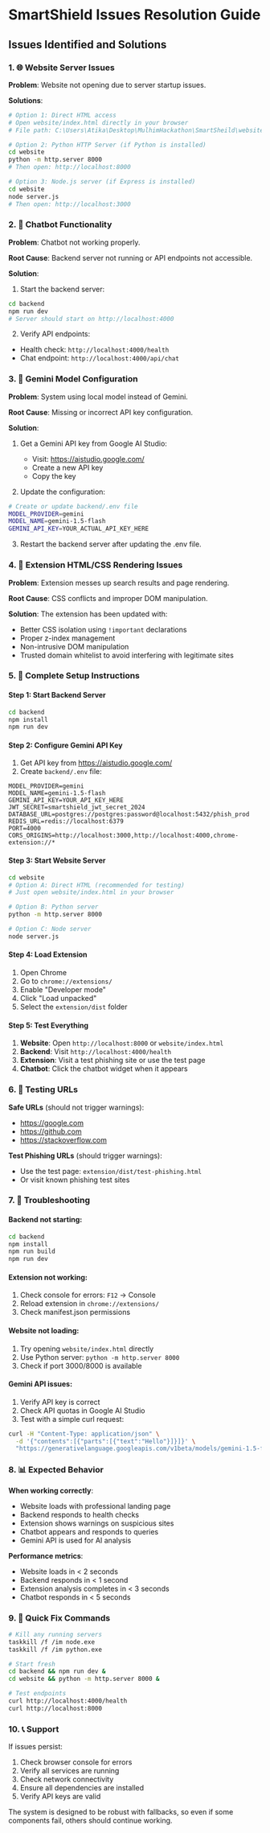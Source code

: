 # SmartShield Issues Resolution Guide

## Issues Identified and Solutions

### 1. 🌐 Website Server Issues

**Problem**: Website not opening due to server startup issues.

**Solutions**:
```bash
# Option 1: Direct HTML access
# Open website/index.html directly in your browser
# File path: C:\Users\Atika\Desktop\MulhimHackathon\SmartSheild\website\index.html

# Option 2: Python HTTP Server (if Python is installed)
cd website
python -m http.server 8000
# Then open: http://localhost:8000

# Option 3: Node.js server (if Express is installed)
cd website
node server.js
# Then open: http://localhost:3000
```

### 2. 🤖 Chatbot Functionality

**Problem**: Chatbot not working properly.

**Root Cause**: Backend server not running or API endpoints not accessible.

**Solution**:
1. Start the backend server:
```bash
cd backend
npm run dev
# Server should start on http://localhost:4000
```

2. Verify API endpoints:
- Health check: `http://localhost:4000/health`
- Chat endpoint: `http://localhost:4000/api/chat`

### 3. 🧠 Gemini Model Configuration

**Problem**: System using local model instead of Gemini.

**Root Cause**: Missing or incorrect API key configuration.

**Solution**:
1. Get a Gemini API key from Google AI Studio:
   - Visit: https://aistudio.google.com/
   - Create a new API key
   - Copy the key

2. Update the configuration:
```bash
# Create or update backend/.env file
MODEL_PROVIDER=gemini
MODEL_NAME=gemini-1.5-flash
GEMINI_API_KEY=YOUR_ACTUAL_API_KEY_HERE
```

3. Restart the backend server after updating the .env file.

### 4. 🎨 Extension HTML/CSS Rendering Issues

**Problem**: Extension messes up search results and page rendering.

**Root Cause**: CSS conflicts and improper DOM manipulation.

**Solution**: The extension has been updated with:
- Better CSS isolation using `!important` declarations
- Proper z-index management
- Non-intrusive DOM manipulation
- Trusted domain whitelist to avoid interfering with legitimate sites

### 5. 🔧 Complete Setup Instructions

#### Step 1: Start Backend Server
```bash
cd backend
npm install
npm run dev
```

#### Step 2: Configure Gemini API Key
1. Get API key from https://aistudio.google.com/
2. Create `backend/.env` file:
```env
MODEL_PROVIDER=gemini
MODEL_NAME=gemini-1.5-flash
GEMINI_API_KEY=YOUR_API_KEY_HERE
JWT_SECRET=smartshield_jwt_secret_2024
DATABASE_URL=postgres://postgres:password@localhost:5432/phish_prod
REDIS_URL=redis://localhost:6379
PORT=4000
CORS_ORIGINS=http://localhost:3000,http://localhost:4000,chrome-extension://*
```

#### Step 3: Start Website Server
```bash
cd website
# Option A: Direct HTML (recommended for testing)
# Just open website/index.html in your browser

# Option B: Python server
python -m http.server 8000

# Option C: Node server
node server.js
```

#### Step 4: Load Extension
1. Open Chrome
2. Go to `chrome://extensions/`
3. Enable "Developer mode"
4. Click "Load unpacked"
5. Select the `extension/dist` folder

#### Step 5: Test Everything
1. **Website**: Open `http://localhost:8000` or `website/index.html`
2. **Backend**: Visit `http://localhost:4000/health`
3. **Extension**: Visit a test phishing site or use the test page
4. **Chatbot**: Click the chatbot widget when it appears

### 6. 🧪 Testing URLs

**Safe URLs** (should not trigger warnings):
- https://google.com
- https://github.com
- https://stackoverflow.com

**Test Phishing URLs** (should trigger warnings):
- Use the test page: `extension/dist/test-phishing.html`
- Or visit known phishing test sites

### 7. 🐛 Troubleshooting

#### Backend not starting:
```bash
cd backend
npm install
npm run build
npm run dev
```

#### Extension not working:
1. Check console for errors: `F12` → Console
2. Reload extension in `chrome://extensions/`
3. Check manifest.json permissions

#### Website not loading:
1. Try opening `website/index.html` directly
2. Use Python server: `python -m http.server 8000`
3. Check if port 3000/8000 is available

#### Gemini API issues:
1. Verify API key is correct
2. Check API quotas in Google AI Studio
3. Test with a simple curl request:
```bash
curl -H "Content-Type: application/json" \
  -d '{"contents":[{"parts":[{"text":"Hello"}]}]}' \
  "https://generativelanguage.googleapis.com/v1beta/models/gemini-1.5-flash:generateContent?key=YOUR_API_KEY"
```

### 8. 📊 Expected Behavior

**When working correctly**:
- Website loads with professional landing page
- Backend responds to health checks
- Extension shows warnings on suspicious sites
- Chatbot appears and responds to queries
- Gemini API is used for AI analysis

**Performance metrics**:
- Website loads in < 2 seconds
- Backend responds in < 1 second
- Extension analysis completes in < 3 seconds
- Chatbot responds in < 5 seconds

### 9. 🔄 Quick Fix Commands

```bash
# Kill any running servers
taskkill /f /im node.exe
taskkill /f /im python.exe

# Start fresh
cd backend && npm run dev &
cd website && python -m http.server 8000 &

# Test endpoints
curl http://localhost:4000/health
curl http://localhost:8000
```

### 10. 📞 Support

If issues persist:
1. Check browser console for errors
2. Verify all services are running
3. Check network connectivity
4. Ensure all dependencies are installed
5. Verify API keys are valid

The system is designed to be robust with fallbacks, so even if some components fail, others should continue working.
